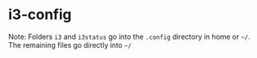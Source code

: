 # i3-config
Note: Folders ```i3``` and ```i3status``` go into the ```.config``` directory in home or ```~/```. The remaining files go directly into ```~/```
